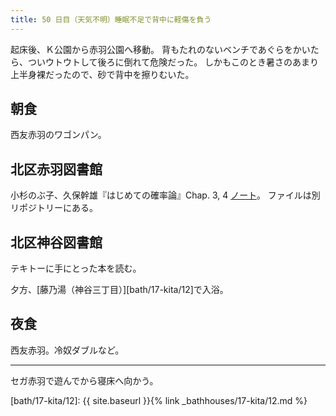 ```yaml
---
title: 50 日目（天気不明）睡眠不足で背中に軽傷を負う
---
```


起床後、Ｋ公園から赤羽公園へ移動。
背もたれのないベンチであぐらをかいたら、ついウトウトして後ろに倒れて危険だった。
しかもこのとき暑さのあまり上半身裸だったので、砂で背中を擦りむいた。

## 朝食

西友赤羽のワゴンパン。

## 北区赤羽図書館

小杉のぶ子、久保幹雄『はじめての確率論』Chap. 3, 4 [ノート][kosugi11]。
ファイルは別リポジトリーにある。

[kosugi11]: https://github.com/showa-yojyo/jupyter-notebooks/kosugi11

## 北区神谷図書館

テキトーに手にとった本を読む。

夕方、[藤乃湯（神谷三丁目）][bath/17-kita/12]で入浴。

## 夜食

西友赤羽。冷奴ダブルなど。

---

セガ赤羽で遊んでから寝床へ向かう。

[bath/17-kita/12]: {{ site.baseurl }}{% link _bathhouses/17-kita/12.md %}
